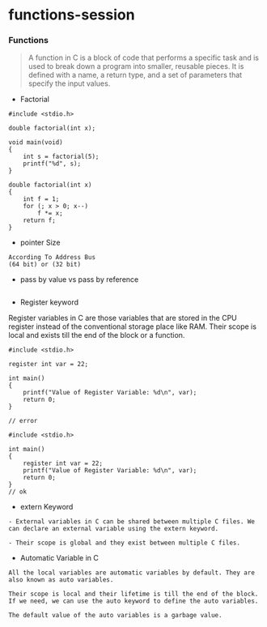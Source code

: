 # functions-session

### Functions
> A function in C is a block of code that performs a specific task and is used to break down a program into  smaller, reusable pieces. It is defined with a name, a return type, and a set of parameters that specify the  input values.




* Factorial

~~~
#include <stdio.h>

double factorial(int x);

void main(void)
{
    int s = factorial(5);
    printf("%d", s);
}

double factorial(int x)
{
    int f = 1;
    for (; x > 0; x--)
        f *= x;
    return f;
}
~~~

* pointer Size

~~~
According To Address Bus
(64 bit) or (32 bit)
~~~

* pass by value vs pass by reference

~~~

~~~

* Register keyword

Register variables in C are those variables that are stored in the CPU register instead of the conventional storage place like RAM. Their scope is local and exists till the end of the block or a function.

~~~
#include <stdio.h>

register int var = 22;

int main()
{
    printf("Value of Register Variable: %d\n", var);
    return 0;
}

// error
~~~

~~~
#include <stdio.h>

int main()
{
    register int var = 22;
    printf("Value of Register Variable: %d\n", var);
    return 0;
}
// ok
~~~

* extern Keyword
~~~
- External variables in C can be shared between multiple C files. We can declare an external variable using the extern keyword.

- Their scope is global and they exist between multiple C files.
~~~


* Automatic Variable in C
~~~
All the local variables are automatic variables by default. They are also known as auto variables.

Their scope is local and their lifetime is till the end of the block. If we need, we can use the auto keyword to define the auto variables.

The default value of the auto variables is a garbage value.
~~~